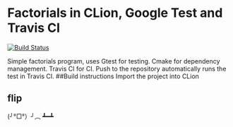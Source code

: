 # Factorials in CLion, Google Test and Travis CI 
[![Build Status](https://travis-ci.org/csc415-03-fall-2016/factorials-cpp-gtest-travisci.svg?branch=master)](https://travis-ci.org/csc415-03-fall-2016/factorials-cpp-gtest-travisci)

Simple factorials program, uses Gtest for testing. Cmake for dependency management. Travis CI for CI.
Push to the repository automatically runs the test in Travis CI.
##Build instructions
Import the project into CLion

## flip
(╯°□°）╯︵ ┻━┻
